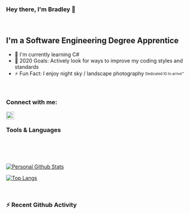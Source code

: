 ### Hey there, I'm Bradley 👋

</br>

[//]: # (Trivia)
## I'm a Software Engineering Degree Apprentice
- 🌱 I'm currently learning C#
- 🥅 2020 Goals: Actively look for ways to improve my coding styles and standards
- ⚡ Fun Fact: I enjoy night sky / landscape photography <sub><sup>Dedicated IG to arrive™</sup></sub>

</br>

[//]: # (Account Links [shown])
### Connect with me:
[<img align="left" alt="BradG13542 | Instagram" width="22px" src="https://cdn.jsdelivr.net/npm/simple-icons@v3/icons/instagram.svg" />][instagram_personal]

</br>

[//]: # (Tools & Languages)
### Tools & Languages


</br>
</br>
</br>

[//]: # (WakaTime Github stats)
<!--START_SECTION:waka-->
<!--END_SECTION:waka-->

[//]: # (Yearly Github Stats)
[![Personal Github Stats](https://github-readme-stats.vercel.app/api?username=bradg13542&show_icons=true&locale=en&theme=dark&cache_seconds=86400&hide_border=true&count_private=true)](https://github.com/anuraghazra/github-readme-stats)

[//]: # (Language Stats)
[![Top Langs](https://github-readme-stats.vercel.app/api/top-langs/?username=bradg13542&locale=en&theme=dark&cache_seconds=86400&hide_border=true&count_private=true)](https://github.com/anuraghazra/github-readme-stats)

</br>

[//]: # (Github Activity)
### ⚡ Recent Github Activity
<!--START_SECTION:activity-->
<!--END_SECTION:activity-->

[//]: # (Account Links [not shown])
[instagram_personal]: https://instagram.com/bradg13542